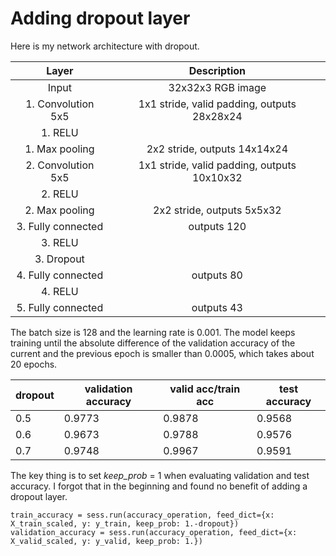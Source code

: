 # Adding dropout layer

Here is my network architecture with dropout.

| Layer                 |     Description                               | 
|:---------------------:|:---------------------------------------------:| 
| Input                     | 32x32x3 RGB image                             | 
| 1. Convolution 5x5        | 1x1 stride, valid padding, outputs 28x28x24   |
| 1. RELU                               |                                               |
| 1. Max pooling              | 2x2 stride,  outputs 14x14x24               |
| 2. Convolution 5x5         | 1x1 stride, valid padding, outputs 10x10x32 |
| 2. RELU                               |                                               |
| 2. Max pooling              | 2x2 stride,  outputs 5x5x32                 |
| 3. Fully connected            | outputs 120 |
| 3. RELU                               |                                               |
| 3. Dropout                    |                                               |
| 4. Fully connected            | outputs 80 |
| 4. RELU                               |                                               |
| 5. Fully connected            | outputs 43 | 

The batch size is 128 and the learning rate is 0.001. The model keeps training until the absolute difference of the validation accuracy of the current and the previous epoch is smaller than 0.0005, which takes about 20 epochs.

dropout   | validation accuracy    | valid acc/train acc   | test accuracy
------|-------| -------|-------
  0.5 |0.9773 | 0.9878 |0.9568
  0.6 |0.9673 | 0.9788 |0.9576
  0.7 |0.9748 | 0.9967 |0.9591 

The key thing is to set _keep_prob_ = 1 when evaluating validation and test accuracy. I forgot that in the beginning and found no benefit of adding a dropout layer.
```
train_accuracy = sess.run(accuracy_operation, feed_dict={x: X_train_scaled, y: y_train, keep_prob: 1.-dropout})
validation_accuracy = sess.run(accuracy_operation, feed_dict={x: X_valid_scaled, y: y_valid, keep_prob: 1.})
```

